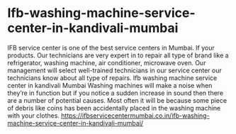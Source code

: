 # Ifb-washing-machine-service-center-in-kandivali-mumbai
  IFB service center is one of the best service centers in Mumbai. If your products. Our technicians are very expert in to repair all type of brand like a refrigerator, washing machine, air conditioner, microwave oven. Our management will select well-trained technicians in our service center our technicians know about all type of repairs. Ifb washing machine service center in kandivali Mumbai Washing machines will make a noise when they’re in function but if you notice a sudden increase in sound then there are a number of potential causes. Most often it will be because some piece of debris like coins has been accidentally placed in the washing machine with your clothes. https://ifbservicecentermumbai.co.in/ifb-washing-machine-service-center-in-kandivali-mumbai/
